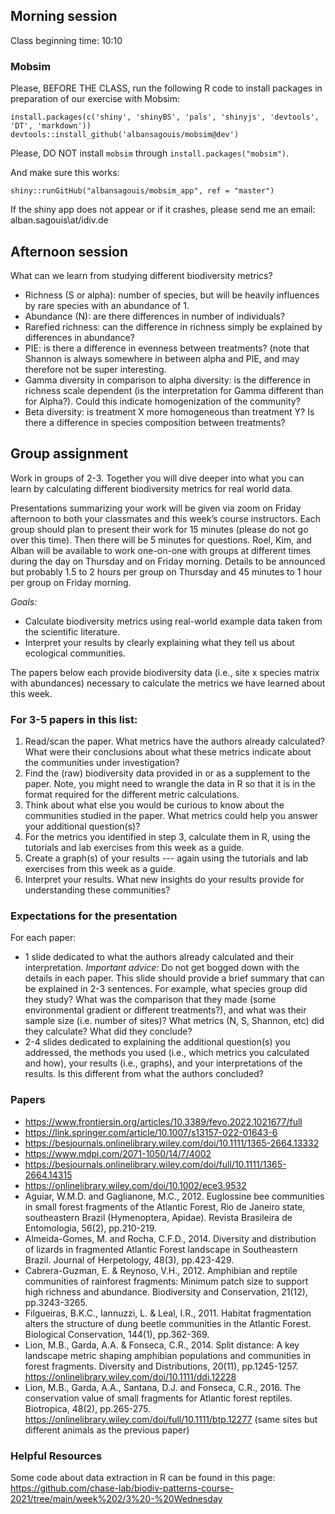 ## Morning session

Class beginning time: 10:10

### Mobsim
Please, BEFORE THE CLASS, run the following R code to install packages in preparation of our exercise with Mobsim:
```
install.packages(c('shiny', 'shinyBS', 'pals', 'shinyjs', 'devtools', 'DT', 'markdown'))
devtools::install_github('albansagouis/mobsim@dev')
```
Please, DO NOT install `mobsim` through `install.packages("mobsim")`.

And make sure this works:
```
shiny::runGitHub("albansagouis/mobsim_app", ref = "master")
```
If the shiny app does not appear or if it crashes, please send me an email: alban.sagouis\\at/idiv.de


## Afternoon session

What can we learn from studying different biodiversity metrics? 

-	Richness (S or alpha): number of species, but will be heavily influences by rare species with an abundance of 1.  
-	Abundance (N): are there differences in number of individuals?
-	Rarefied richness: can the difference in richness simply be explained by differences in abundance? 
-	PIE: is there a difference in evenness between treatments? (note that Shannon is always somewhere in between alpha and PIE, and may therefore not be super interesting. 
-	Gamma diversity in comparison to alpha diversity: is the difference in richness scale dependent (is the interpretation for Gamma different than for Alpha?). Could this indicate homogenization of the community? 
-	Beta diversity: is treatment X more homogeneous than treatment Y? Is there a difference in species composition between treatments? 



## Group assignment 

Work in groups of 2-3. Together you will dive deeper into what you can learn by calculating different biodiversity metrics for real world data.

Presentations summarizing your work will be given via zoom on Friday afternoon to both your classmates and this week’s course instructors. Each group should plan to present their work for 15 minutes (please do not go over this time). Then there will be 5 minutes for questions. Roel, Kim, and Alban will be available to work one-on-one with groups at different times during the day on Thursday and on Friday morning. Details to be announced but probably 1.5 to 2 hours per group on Thursday and 45 minutes to 1 hour per group on Friday morning.

*Goals:*

- Calculate biodiversity metrics using real-world example data taken from the scientific literature.
- Interpret your results by clearly explaining what they tell us about ecological communities.

The papers below each provide biodiversity data (i.e., site x species matrix with abundances) necessary to calculate the metrics we have learned about this week.

### For 3-5 papers in this list:

1. Read/scan the paper. What metrics have the authors already calculated? What were their conclusions about what these metrics indicate about the communities under investigation?
2. Find the (raw) biodiversity data provided in or as a supplement to the paper. Note, you might need to wrangle the data in R so that it is in the format required for the different metric calculations.
3.	Think about what else you would be curious to know about the communities studied in the paper. What metrics could help you answer your additional question(s)?
4.	For the metrics you identified in step 3, calculate them in R, using the tutorials and lab exercises from this week as a guide.
5.	Create a graph(s) of your results --- again using the tutorials and lab exercises from this week as a guide.
6.	Interpret your results. What new insights do your results provide for understanding these communities?

### Expectations for the presentation

For each paper: 

- 1 slide dedicated to what the authors already calculated and their interpretation. *Important advice:* Do not get bogged down with the details in each paper. This slide should provide a brief summary that can be explained in 2-3 sentences. For example, what species group did they study? What was the comparison that they made (some environmental gradient or different treatments?), and what was their sample size (i.e. number of sites)? What metrics (N, S, Shannon, etc) did they calculate? What did they conclude?
- 2-4 slides dedicated to explaining the additional question(s) you addressed, the methods you used (i.e., which metrics you calculated and how), your results (i.e., graphs), and your interpretations of the results. Is this different from what the authors concluded? 

### Papers

- https://www.frontiersin.org/articles/10.3389/fevo.2022.1021677/full
- https://link.springer.com/article/10.1007/s13157-022-01643-6
- https://besjournals.onlinelibrary.wiley.com/doi/10.1111/1365-2664.13332
- https://www.mdpi.com/2071-1050/14/7/4002
- https://besjournals.onlinelibrary.wiley.com/doi/full/10.1111/1365-2664.14315
- https://onlinelibrary.wiley.com/doi/10.1002/ece3.9532
- Aguiar, W.M.D. and Gaglianone, M.C., 2012. Euglossine bee communities in small forest fragments of the Atlantic Forest, Rio de Janeiro state, southeastern Brazil (Hymenoptera, Apidae). Revista Brasileira de Entomologia, 56(2), pp.210-219.
- Almeida-Gomes, M. and Rocha, C.F.D., 2014. Diversity and distribution of lizards in fragmented Atlantic Forest landscape in Southeastern Brazil. Journal of Herpetology, 48(3), pp.423-429.
- Cabrera-Guzman, E. & Reynoso, V.H., 2012. Amphibian and reptile communities of rainforest fragments: Minimum patch size to support high richness and abundance. Biodiversity and Conservation, 21(12), pp.3243-3265.
- Filgueiras, B.K.C., Iannuzzi, L. & Leal, I.R., 2011. Habitat fragmentation alters the structure of dung beetle communities in the Atlantic Forest. Biological Conservation, 144(1), pp.362-369.
- Lion, M.B., Garda, A.A. & Fonseca, C.R., 2014. Split distance: A key landscape metric shaping amphibian populations and communities in forest fragments. Diversity and Distributions, 20(11), pp.1245-1257. https://onlinelibrary.wiley.com/doi/10.1111/ddi.12228
- Lion, M.B., Garda, A.A., Santana, D.J. and Fonseca, C.R., 2016. The conservation value of small fragments for Atlantic forest reptiles. Biotropica, 48(2), pp.265-275. https://onlinelibrary.wiley.com/doi/full/10.1111/btp.12277 (same sites but different animals as the previous paper)


### Helpful Resources

Some code about data extraction in R can be found in this page:  
https://github.com/chase-lab/biodiv-patterns-course-2021/tree/main/week%202/3%20-%20Wednesday
